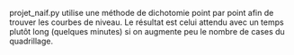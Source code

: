 projet_naif.py utilise une méthode de dichotomie point par point afin de trouver les courbes de niveau. Le résultat est celui attendu avec un temps plutôt long (quelques minutes) si on augmente peu le nombre de cases du quadrillage.